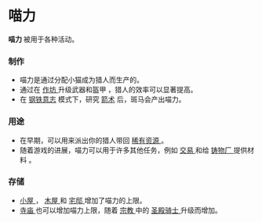 # 喵力
<strong>
          喵力
    </strong>
        被用于各种活动。

### 制作
<ul>
      <li>
           喵力是通过分配小猫成为猎人而生产的。
      </li>
      <li>
            通过在
        <a href="?file=001-猫咪百科/04-作坊/01-升级">
              作坊
        </a>
            升级武器和盔甲
            ，猎人的效率可以显著提高。
      </li>
      <li>
      在 <a href="?file=002-常用资料/007-挑战模式#钢铁意志">钢铁意志</a> 模式下，研究 <a href="?file=001-猫咪百科/03-科技/01-科技#箭术">箭术</a> 后，斑马会产出喵力。
      </li>
    </ul>

### 用途
<ul>
      <li>
            在早期，可以用来派出你的猎人带回
        <a href="?file=003-资源大全/005-资源介绍#稀有资源">
              稀有资源
        </a>
            。
      </li>
      <li>
            随着游戏的进展，喵力可以用于许多其他任务，例如
        <a href="?file=001-猫咪百科/05-贸易">
              交易
        </a>
            和给
        <a href="?file=001-猫咪百科/01-建筑物/08-其它建筑#铸物厂">
              铸物厂
        </a>提供材料
            。
      </li>
    </ul>

### 存储
<ul>
      <li>
        <a href="?file=001-猫咪百科/01-建筑物/02-人口建筑#小屋">
              小屋
        </a>
            ，
        <a href="?file=001-猫咪百科/01-建筑物/02-人口建筑#木屋">
              木屋
        </a>
            和
        <a href="?file=001-猫咪百科/01-建筑物/02-人口建筑#宅邸">
              宅邸
        </a>
            增加了喵力的上限。
      </li>
      <li>
        <a href="?file=001-猫咪百科/01-建筑物/07-文化建筑#寺庙">
              寺庙
        </a>
            也可以增加喵力上限，随着
            <a href="?file=001-猫咪百科/03-科技/01-科技#宗教">
                  宗教
            </a> 中的
        <a href="?file=001-猫咪百科/06-宗教/002-太阳秩序#圣殿骑士">
              圣殿骑士
        </a>
            升级而增加。
      </li>
    </ul>
